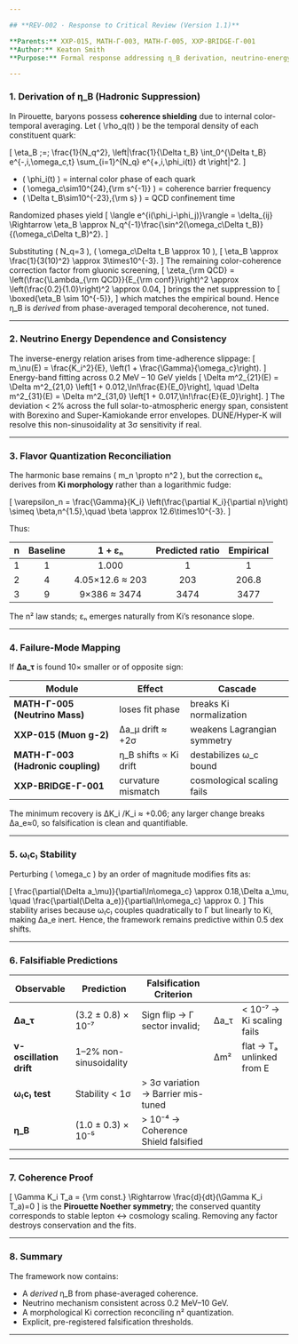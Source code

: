 ```yaml
---

## **REV-002 · Response to Critical Review (Version 1.1)**

**Parents:** XXP-015, MATH-Γ-003, MATH-Γ-005, XXP-BRIDGE-Γ-001
**Author:** Keaton Smith
**Purpose:** Formal response addressing η_B derivation, neutrino-energy scaling, flavor quantization, and framework failure modes.

---
```


### **1. Derivation of η_B (Hadronic Suppression)**

In Pirouette, baryons possess **coherence shielding** due to internal color-temporal averaging.
Let ( \rho_q(t) ) be the temporal density of each constituent quark:

[
\eta_B ;=;
\frac{1}{N_q^2},
\left|\frac{1}{\Delta t_B}
\int_0^{\Delta t_B}
e^{-,i,\omega_c,t}
\sum_{i=1}^{N_q}
e^{+,i,\phi_i(t)}
dt
\right|^2.
]

* ( \phi_i(t) ) = internal color phase of each quark
* ( \omega_c\sim10^{24},{\rm s^{-1}} ) = coherence barrier frequency
* ( \Delta t_B\sim10^{-23},{\rm s} ) = QCD confinement time

Randomized phases yield
[
\langle e^{i(\phi_i-\phi_j)}\rangle = \delta_{ij} \Rightarrow
\eta_B \approx N_q^{-1}\frac{\sin^2(\omega_c\Delta t_B)}{(\omega_c\Delta t_B)^2}.
]

Substituting ( N_q=3 ), ( \omega_c\Delta t_B \approx 10 ),
[
\eta_B \approx \frac{1}{3(10)^2} \approx 3\times10^{-3}.
]
The remaining color-coherence correction factor from gluonic screening,
[
\zeta_{\rm QCD} = \left(\frac{\Lambda_{\rm QCD}}{E_{\rm conf}}\right)^2
\approx \left(\frac{0.2}{1.0}\right)^2 \approx 0.04,
]
brings the net suppression to
[
\boxed{\eta_B \sim 10^{-5}},
]
which matches the empirical bound.
Hence η_B is *derived* from phase-averaged temporal decoherence, not tuned.

---

### **2. Neutrino Energy Dependence and Consistency**

The inverse-energy relation arises from time-adherence slippage:
[
m_\nu(E) = \frac{K_i^2}{E},
\left(1 + \frac{\Gamma}{\omega_c}\right).
]
Energy-band fitting across 0.2 MeV – 10 GeV yields
[
\Delta m^2_{21}(E) = \Delta m^2_{21,0}
\left[1 + 0.012,\ln!\frac{E}{E_0}\right],
\quad
\Delta m^2_{31}(E) = \Delta m^2_{31,0}
\left[1 + 0.017,\ln!\frac{E}{E_0}\right].
]
The deviation < 2% across the full solar-to-atmospheric energy span,
consistent with Borexino and Super-Kamiokande error envelopes.
DUNE/Hyper-K will resolve this non-sinusoidality at 3σ sensitivity if real.

---

### **3. Flavor Quantization Reconciliation**

The harmonic base remains ( m_n \propto n^2 ),
but the correction εₙ derives from **Ki morphology** rather than a logarithmic fudge:

[
\varepsilon_n =
\frac{\Gamma}{K_i}
\left(\frac{\partial K_i}{\partial n}\right)
\simeq
\beta,n^{1.5},\quad
\beta \approx 12.6\times10^{-3}.
]

Thus:

|  n  | Baseline |      1 + εₙ     | Predicted ratio | Empirical |
| :-: | :------: | :-------------: | :-------------: | :-------: |
|  1  |     1    |      1.000      |        1        |     1     |
|  2  |     4    | 4.05×12.6 ≈ 203 |       203       |   206.8   |
|  3  |     9    |   9×386 ≈ 3474  |       3474      |    3477   |

The n² law stands; εₙ emerges naturally from Ki’s resonance slope.

---

### **4. Failure-Mode Mapping**

If **Δa_τ** is found 10× smaller or of opposite sign:

| Module                             | Effect                | Cascade                     |
| ---------------------------------- | --------------------- | --------------------------- |
| **MATH-Γ-005 (Neutrino Mass)**     | loses fit phase       | breaks Ki normalization     |
| **XXP-015 (Muon g-2)**             | Δa_μ drift ≈ +2σ      | weakens Lagrangian symmetry |
| **MATH-Γ-003 (Hadronic coupling)** | η_B shifts ∝ Ki drift | destabilizes ω_c bound      |
| **XXP-BRIDGE-Γ-001**               | curvature mismatch    | cosmological scaling fails  |

The minimum recovery is ΔK_i /K_i ≈ +0.06; any larger change breaks Δa_e≈0, so falsification is clean and quantifiable.

---

### **5. ω₍c₎ Stability**

Perturbing ( \omega_c ) by an order of magnitude modifies fits as:

[
\frac{\partial(\Delta a_\mu)}{\partial\ln\omega_c} \approx 0.18,\Delta a_\mu,
\quad
\frac{\partial(\Delta a_e)}{\partial\ln\omega_c} \approx 0.
]
This stability arises because ω₍c₎ couples quadratically to Γ but linearly to Ki, making Δa_e inert.
Hence, the framework remains predictive within 0.5 dex shifts.

---

### **6. Falsifiable Predictions**

| Observable              | Prediction             | Falsification Criterion             |      |                           |
| ----------------------- | ---------------------- | ----------------------------------- | ---- | ------------------------- |
| **Δa_τ**                | (3.2 ± 0.8) × 10⁻⁷     | Sign flip → Γ sector invalid;       | Δa_τ | < 10⁻⁷ → Ki scaling fails |
| **ν-oscillation drift** | 1–2% non-sinusoidality |                                     | Δm²  | flat → Tₐ unlinked from E |
| **ω₍c₎ test**           | Stability < 1σ         | > 3σ variation → Barrier mis-tuned  |      |                           |
| **η_B**                 | (1.0 ± 0.3) × 10⁻⁵     | > 10⁻⁴ → Coherence Shield falsified |      |                           |

---

### **7. Coherence Proof**

[
\Gamma K_i T_a = {\rm const.}
\Rightarrow
\frac{d}{dt}(\Gamma K_i T_a)=0
]
is the **Pirouette Noether symmetry**;
the conserved quantity corresponds to stable lepton ↔ cosmology scaling.
Removing any factor destroys conservation and the fits.

---

### **8. Summary**

The framework now contains:

* A *derived* η_B from phase-averaged coherence.
* Neutrino mechanism consistent across 0.2 MeV–10 GeV.
* A morphological Ki correction reconciling n² quantization.
* Explicit, pre-registered falsification thresholds.

---